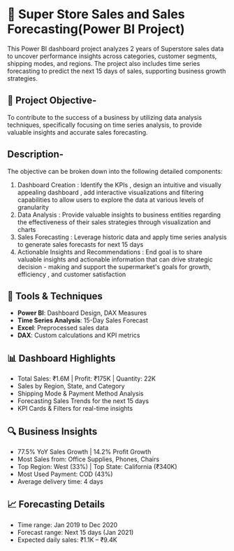 # 🛒 Super Store Sales and Sales Forecasting(Power BI Project)
This Power BI dashboard project analyzes 2 years of Superstore sales data to uncover performance insights across categories, customer segments, shipping modes, and regions. The project also includes time series forecasting to predict the next 15 days of sales, supporting business growth strategies.


## 🎯 Project Objective-
To contribute to the success of a business by utilizing data analysis techniques, specifically focusing on time series analysis, to provide valuable insights and accurate sales forecasting.

## Description-
The objective can be broken down into the following detailed components: 
1. Dashboard Creation : Identify the KPIs , design an intuitive and visually appealing dashboard , add interactive visualizations and filtering capabilities to allow users to explore the data at various levels of granularity
2. Data Analysis : Provide valuable insights to business entities regarding the effectiveness of their sales strategies through  visualization and charts
3. Sales Forecasting : Leverage historic data and apply time series analysis to generate sales forecasts for next 15 days
4. Actionable Insights and Recommendations : End goal is to share valuable insights and actionable information that can drive strategic decision - making and support the supermarket's goals for growth, efficiency  , and customer satisfaction

## 🧰 Tools & Techniques
- **Power BI**: Dashboard Design, DAX Measures
- **Time Series Analysis**: 15-Day Sales Forecast
- **Excel**: Preprocessed sales data
- **DAX**: Custom calculations and KPI metrics

## 📊 Dashboard Highlights
- Total Sales: ₹1.6M | Profit: ₹175K | Quantity: 22K
- Sales by Region, State, and Category
- Shipping Mode & Payment Method Analysis
- Forecasting Sales Trends for the next 15 days
- KPI Cards & Filters for real-time insights

## 🔍 Business Insights
- 77.5% YoY Sales Growth | 14.2% Profit Growth
- Most Sales from: Office Supplies, Phones, Chairs
- Top Region: West (33%) | Top State: California (₹340K)
- Most Used Payment: COD (43%)
- Average delivery time: 4 days

## 📈 Forecasting Details
- Time range: Jan 2019 to Dec 2020
- Forecast range: Next 15 days (Jan 2021)
- Expected daily sales: ₹1.1K – ₹9.4K

